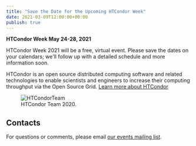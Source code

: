 ```yaml
---
title: "Save the Date for the Upcoming HTCondor Week"
date: 2021-03-09T12:00:00+00:00
publish: true
--- 
```

**HTCondor Week May 24-28, 2021**

HTCondor Week 2021 will be a free, virtual event. Please save the dates on your calendars; we'll follow up with a detailed schedule and more information soon. 

HTCondor is an open source distributed computing software and related technologies to enable scientists and engineers to increase their computing throughput via the Open Source Grid. [Learn more about HTCondor](https://research.cs.wisc.edu/htcondor/)

<figure class="figure">
  <img src="{{site.baseurl}}/assets/images/team-2020.jpg" class="figure-img img-fluid rounded" alt="HTCondorTeam">
  <figcaption class="figure-caption">HTCondor Team 2020.</figcaption>
</figure>

## Contacts

For questions or comments, please email
[our events mailing list](mailto:events@opensciencegrid.org).
